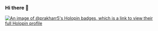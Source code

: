 ### Hi there 👋
[![An image of @prakharr5's Holopin badges, which is a link to view their full Holopin profile](https://holopin.me/prakharr5)](https://holopin.io/@prakharr5)
<!--
**prakharr5/prakharr5** is a ✨ _special_ ✨ repository because its `README.md` (this file) appears on your GitHub profile.

Here are some ideas to get you started:

- 🔭 I’m currently working on ...
- 🌱 I’m currently learning ...
- 👯 I’m looking to collaborate on ...
- 🤔 I’m looking for help with ...
- 💬 Ask me about ...
- 📫 How to reach me: ...
- 😄 Pronouns: ...
- ⚡ Fun fact: ...
-->
